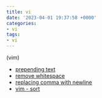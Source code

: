 ```yaml
---
title: vi
date: '2023-04-01 19:37:58 +0000'
categories:
- vi
tags:
- vi
---
```



(vim)

  - [prepending text](prepending_text "wikilink")
  - [remove whitespace](remove_whitespace "wikilink")
  - [replacing comma with
    newline](replacing_comma_with_newline "wikilink")
  - [vim - sort](vim_-_sort "wikilink")